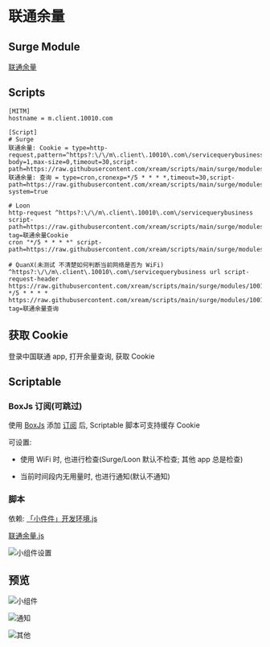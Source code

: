 # 联通余量

## Surge Module

[联通余量](https://raw.githubusercontent.com/xream/scripts/main/surge/modules/10010/10010.sgmodule)

## Scripts

```
[MITM]
hostname = m.client.10010.com

[Script]
# Surge
联通余量: Cookie = type=http-request,pattern=^https?:\/\/m\.client\.10010\.com\/servicequerybusiness,requires-body=1,max-size=0,timeout=30,script-path=https://raw.githubusercontent.com/xream/scripts/main/surge/modules/10010/cookie.js,debug=true
联通余量: 查询 = type=cron,cronexp=*/5 * * * *,timeout=30,script-path=https://raw.githubusercontent.com/xream/scripts/main/surge/modules/10010/check.js,wake-system=true

# Loon
http-request ^https?:\/\/m\.client\.10010\.com\/servicequerybusiness script-path=https://raw.githubusercontent.com/xream/scripts/main/surge/modules/10010/cookie.js, tag=联通余量Cookie
cron "*/5 * * * *" script-path=https://raw.githubusercontent.com/xream/scripts/main/surge/modules/10010/check.js

# QuanX(未测试 不清楚如何判断当前网络是否为 WiFi)
^https?:\/\/m\.client\.10010\.com\/servicequerybusiness url script-request-header https://raw.githubusercontent.com/xream/scripts/main/surge/modules/10010/cookie.js
*/5 * * * * https://raw.githubusercontent.com/xream/scripts/main/surge/modules/10010/check.js, tag=联通余量查询
```

## 获取 Cookie

登录中国联通 app, 打开余量查询, 获取 Cookie

## Scriptable

### BoxJs 订阅(可跳过)

使用 [BoxJs](https://chavyleung.gitbook.io/boxjs) 添加 [订阅](https://raw.githubusercontent.com/xream/scripts/main/boxjs/boxjs.json) 后, Scriptable 脚本可支持缓存 Cookie

可设置:

- 使用 WiFi 时, 也进行检查(Surge/Loon 默认不检查; 其他 app 总是检查)

- 当前时间段内无用量时, 也进行通知(默认不通知)

### 脚本

依赖: [「小件件」开发环境.js](https://raw.githubusercontent.com/xream/scripts/main/scriptable/「小件件」开发环境.js)

[联通余量.js](https://raw.githubusercontent.com/xream/scripts/main/scriptable/10010/联通余量.js)

![小组件设置](https://i.loli.net/2021/07/22/3mnxdtJ8TFMfazu.jpg)

## 预览

![小组件](https://i.loli.net/2021/07/22/vFj9uLMp6BbZmWP.jpg)

![通知](https://i.loli.net/2021/07/22/n8JeRBoYXc51O97.jpg)

![其他](https://i.loli.net/2021/07/22/MguJz9LR8QlDqok.jpg)
